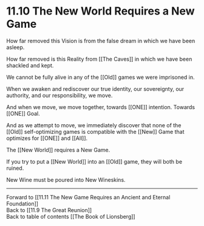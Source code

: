 # 11.10 The New World Requires a New Game

How far removed this Vision is from the false dream in which we have been asleep. 

How far removed is this Reality from [[The Caves]] in which we have been shackled and kept. 

We cannot be fully alive in any of the [[Old]] games we were imprisoned in.

When we awaken and rediscover our true identity, our sovereignty, our authority, and our responsibility, we move.

And when we move, we move together, towards [[ONE]] intention. Towards [[ONE]] Goal. 

And as we attempt to move, we immediately discover that none of the [[Old]] self-optimizing games is compatible with the [[New]] Game that optimizes for [[ONE]] and [[All]].

The [[New World]] requires a New Game.

If you try to put a [[New World]] into an [[Old]] game, they will both be ruined. 

New Wine must be poured into New Wineskins. 

___

Forward to [[11.11 The New Game Requires an Ancient and Eternal Foundation]]  
Back to [[11.9 The Great Reunion]]  
Back to table of contents [[The Book of Lionsberg]]  

